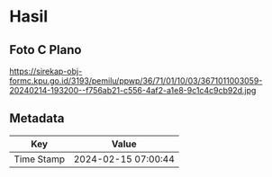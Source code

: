 # Hasil

## Foto C Plano

https://sirekap-obj-formc.kpu.go.id/3193/pemilu/ppwp/36/71/01/10/03/3671011003059-20240214-193200--f756ab21-c556-4af2-a1e8-9c1c4c9cb92d.jpg


## Metadata

| Key        | Value               |
| ---------- | ------------------- |
| Time Stamp | 2024-02-15 07:00:44 |



